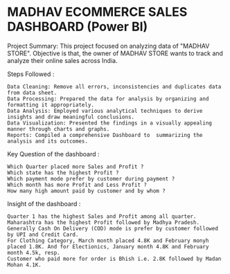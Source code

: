 # MADHAV ECOMMERCE SALES DASHBOARD (Power BI)

Project Summary: This project focused on analyzing data of "MADHAV STORE". Objective is that, the owner of MADHAV STORE wants to track and analyze their online sales across India. 


Steps Followed :

    Data Cleaning: Remove all errors, inconsistencies and duplicates data from data sheet.
    Data Processing: Prepared the data for analysis by organizing and formatting it appropriately.
    Data Analysis: Employed various analytical techniques to derive insights and draw meaningful conclusions.
    Data Visualization: Presented the findings in a visually appealing manner through charts and graphs.
    Reports: Compiled a comprehensive Dashboard to  summarizing the analysis and its outcomes.

Key Question of the dashboard :

    Which Quarter placed more Sales and Profit ?
    Which state has the highest Profit ?
    Which payment mode prefer by customer during payment ?
    Which month has more Profit and Less Profit ?
    How many high amount paid by customer and by whom ?

Insight of the dashboard :

    Quarter 1 has the highest Sales and Profit among all quarter.
    Maharashtra has the highest Profit followed by Madhya Pradesh.
    Generally Cash On Delivery (COD) mode is prefer by customer followed by UPI and Credit Card.
    For Clothing Category, March month placed 4.8K and February monyh placed 1.8K. And for Electionics, January month 4.8K and February   
    month 4.5k, resp.
    Customer who paid more for order is Bhish i.e. 2.8K followed by Madan Mohan 4.1K.
